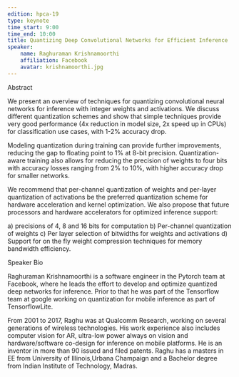 ```yaml
---
edition: hpca-19
type: keynote
time_start: 9:00
time_end: 10:00
title: Quantizing Deep Convolutional Networks for Efficient Inference
speaker:
    name: Raghuraman Krishnamoorthi
    affiliation: Facebook
    avatar: krishnamoorthi.jpg
---
```

Abstract

We present an overview of techniques for quantizing convolutional neural networks for inference with integer weights and activations. We discuss different quantization schemes and show that simple techniques provide very good performance (4x reduction in model size, 2x speed up in CPUs) for classification use cases, with 1-2% accuracy drop.

Modeling quantization during training can provide further improvements, reducing the gap to floating point to 1% at 8-bit precision. Quantization-aware training also allows for reducing the precision of weights to four bits with accuracy losses ranging from 2% to 10%, with higher accuracy drop for smaller networks.

We recommend that per-channel quantization of weights and per-layer quantization of activations be the preferred quantization scheme for hardware acceleration and kernel optimization. We also propose that future processors and hardware accelerators for optimized inference support:

   a) precisions of 4, 8 and 16 bits for computation
   b) Per-channel quantization of weights
   c) Per layer selection of bitwidths for weights and activations
   d) Support for on the fly weight compression techniques for memory bandwidth efficiency.

Speaker Bio

Raghuraman Krishnamoorthi is a software engineer in the Pytorch team at Facebook, where he leads the effort to develop and optimize quantized deep networks for inference. Prior to that he was part of the Tensorflow team at google working on quantization for mobile inference as part of TensorflowLite.

From 2001 to 2017, Raghu was at Qualcomm Research, working on several generations of wireless technologies. His work experience also includes computer vision for AR, ultra-low power always on vision and hardware/software co-design for inference on mobile platforms. He is an inventor in more than 90 issued and filed patents. Raghu has a masters in EE from University of Illinois,Urbana Champaign and a Bachelor degree from Indian Institute of Technology, Madras.